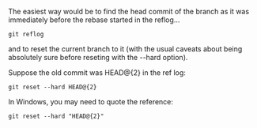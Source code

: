 The easiest way would be to find the head commit of the branch as it was immediately before the rebase started in the reflog...
````
git reflog
````
and to reset the current branch to it (with the usual caveats about being absolutely sure before reseting with the --hard option).

Suppose the old commit was HEAD@{2} in the ref log:

````
git reset --hard HEAD@{2}
````

In Windows, you may need to quote the reference:
````
git reset --hard "HEAD@{2}"
````
